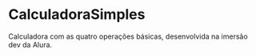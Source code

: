 # CalculadoraSimples
Calculadora com as quatro operações básicas, desenvolvida na imersão dev da Alura.
